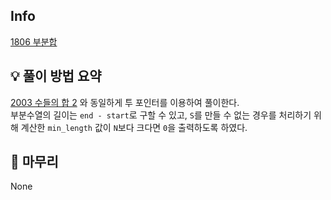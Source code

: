 ## Info
[1806 부분합](https://www.acmicpc.net/problem/1806)

## 💡 풀이 방법 요약
[2003 수들의 합 2](https://www.acmicpc.net/problem/2003) 와 동일하게 투 포인터를 이용하여 풀이한다.  
부분수열의 길이는 `end - start`로 구할 수 있고, `S`를 만들 수 없는 경우를 처리하기 위해 계산한 `min_length` 값이 `N`보다 크다면 `0`을 출력하도록 하였다.

## 🙂 마무리
None
